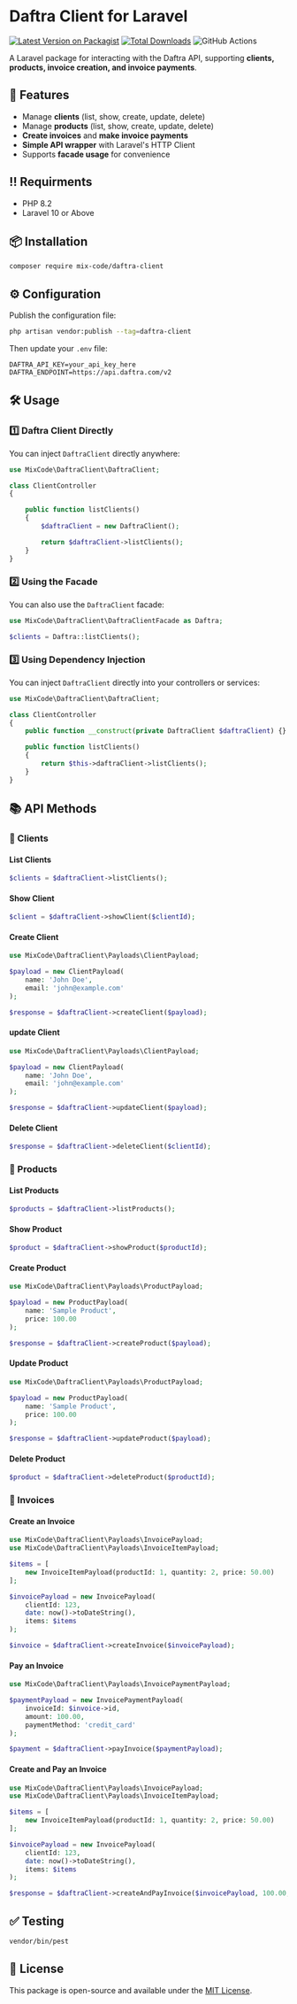 # Daftra Client for Laravel

[![Latest Version on Packagist](https://img.shields.io/packagist/v/mix-code/daftra-client.svg?style=flat-square)](https://packagist.org/packages/mix-code/daftra-client)
[![Total Downloads](https://img.shields.io/packagist/dt/mix-code/daftra-client.svg?style=flat-square)](https://packagist.org/packages/mix-code/daftra-client)
![GitHub Actions](https://github.com/mix-code/daftra-client/actions/workflows/main.yml/badge.svg)

A Laravel package for interacting with the Daftra API, supporting **clients, products, invoice creation, and invoice payments**.

## 🚀 Features

-   Manage **clients** (list, show, create, update, delete)
-   Manage **products** (list, show, create, update, delete)
-   **Create invoices** and **make invoice payments**
-   **Simple API wrapper** with Laravel's HTTP Client
-   Supports **facade usage** for convenience

## ‼️ Requirments

-   PHP 8.2
-   Laravel 10 or Above

## 📦 Installation

```bash
composer require mix-code/daftra-client
```

## ⚙️ Configuration

Publish the configuration file:

```bash
php artisan vendor:publish --tag=daftra-client
```

Then update your `.env` file:

```env
DAFTRA_API_KEY=your_api_key_here
DAFTRA_ENDPOINT=https://api.daftra.com/v2
```

## 🛠️ Usage

### 1️⃣ Daftra Client Directly

You can inject `DaftraClient` directly anywhere:

```php
use MixCode\DaftraClient\DaftraClient;

class ClientController
{

    public function listClients()
    {
        $daftraClient = new DaftraClient();

        return $daftraClient->listClients();
    }
}
```

### 2️⃣ Using the Facade

You can also use the `DaftraClient` facade:

```php
use MixCode\DaftraClient\DaftraClientFacade as Daftra;

$clients = Daftra::listClients();
```

### 3️⃣ Using Dependency Injection

You can inject `DaftraClient` directly into your controllers or services:

```php
use MixCode\DaftraClient\DaftraClient;

class ClientController
{
    public function __construct(private DaftraClient $daftraClient) {}

    public function listClients()
    {
        return $this->daftraClient->listClients();
    }
}
```

## 📚 API Methods

### 🔹 Clients

#### List Clients

```php
$clients = $daftraClient->listClients();
```

#### Show Client

```php
$client = $daftraClient->showClient($clientId);
```

#### Create Client

```php
use MixCode\DaftraClient\Payloads\ClientPayload;

$payload = new ClientPayload(
    name: 'John Doe',
    email: 'john@example.com'
);

$response = $daftraClient->createClient($payload);
```

#### update Client

```php
use MixCode\DaftraClient\Payloads\ClientPayload;

$payload = new ClientPayload(
    name: 'John Doe',
    email: 'john@example.com'
);

$response = $daftraClient->updateClient($payload);
```

#### Delete Client

```php
$response = $daftraClient->deleteClient($clientId);
```

### 🔹 Products

#### List Products

```php
$products = $daftraClient->listProducts();
```

#### Show Product

```php
$product = $daftraClient->showProduct($productId);
```

#### Create Product

```php
use MixCode\DaftraClient\Payloads\ProductPayload;

$payload = new ProductPayload(
    name: 'Sample Product',
    price: 100.00
);

$response = $daftraClient->createProduct($payload);
```

#### Update Product

```php
use MixCode\DaftraClient\Payloads\ProductPayload;

$payload = new ProductPayload(
    name: 'Sample Product',
    price: 100.00
);

$response = $daftraClient->updateProduct($payload);
```

#### Delete Product

```php
$product = $daftraClient->deleteProduct($productId);
```

### 🔹 Invoices

#### Create an Invoice

```php
use MixCode\DaftraClient\Payloads\InvoicePayload;
use MixCode\DaftraClient\Payloads\InvoiceItemPayload;

$items = [
    new InvoiceItemPayload(productId: 1, quantity: 2, price: 50.00)
];

$invoicePayload = new InvoicePayload(
    clientId: 123,
    date: now()->toDateString(),
    items: $items
);

$invoice = $daftraClient->createInvoice($invoicePayload);
```

#### Pay an Invoice

```php
use MixCode\DaftraClient\Payloads\InvoicePaymentPayload;

$paymentPayload = new InvoicePaymentPayload(
    invoiceId: $invoice->id,
    amount: 100.00,
    paymentMethod: 'credit_card'
);

$payment = $daftraClient->payInvoice($paymentPayload);
```

#### Create and Pay an Invoice

```php
use MixCode\DaftraClient\Payloads\InvoicePayload;
use MixCode\DaftraClient\Payloads\InvoiceItemPayload;

$items = [
    new InvoiceItemPayload(productId: 1, quantity: 2, price: 50.00)
];

$invoicePayload = new InvoicePayload(
    clientId: 123,
    date: now()->toDateString(),
    items: $items
);

$response = $daftraClient->createAndPayInvoice($invoicePayload, 100.00, 'credit_card');
```

## ✅ Testing

```bash
vendor/bin/pest
```

## 📜 License

This package is open-source and available under the [MIT License](LICENSE).
